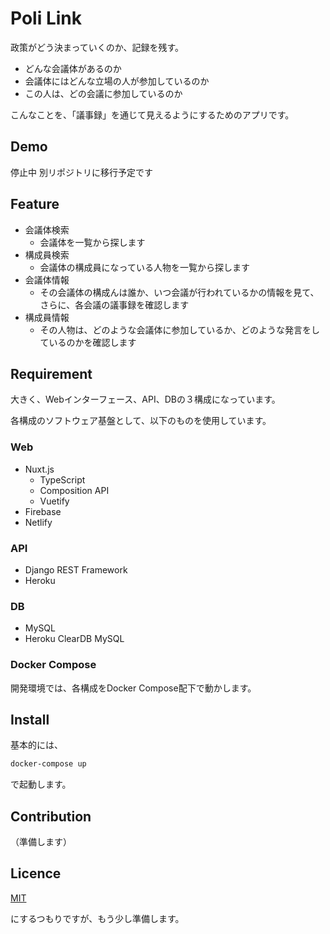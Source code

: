 Poli Link
====

政策がどう決まっていくのか、記録を残す。
- どんな会議体があるのか
- 会議体にはどんな立場の人が参加しているのか
- この人は、どの会議に参加しているのか

こんなことを、「議事録」を通じて見えるようにするためのアプリです。

## Demo

停止中
別リポジトリに移行予定です

## Feature

- 会議体検索
  - 会議体を一覧から探します
- 構成員検索
  - 会議体の構成員になっている人物を一覧から探します
- 会議体情報
  - その会議体の構成んは誰か、いつ会議が行われているかの情報を見て、さらに、各会議の議事録を確認します
- 構成員情報
  - その人物は、どのような会議体に参加しているか、どのような発言をしているのかを確認します

## Requirement

大きく、Webインターフェース、API、DBの３構成になっています。

各構成のソフトウェア基盤として、以下のものを使用しています。

### Web

- Nuxt.js
  - TypeScript
  - Composition API
  - Vuetify
- Firebase
- Netlify

### API

- Django REST Framework
- Heroku

### DB

- MySQL
- Heroku ClearDB MySQL

### Docker Compose

開発環境では、各構成をDocker Compose配下で動かします。

## Install

基本的には、
```sh
docker-compose up
```
で起動します。

## Contribution

（準備します）

## Licence

[MIT](https://github.com/tcnksm/tool/blob/master/LICENCE)

にするつもりですが、もう少し準備します。
